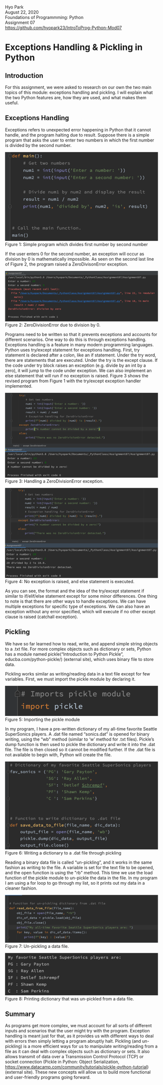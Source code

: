 Hyo Park  
August 22, 2020   
Foundations of Programmming: Python     
Assignment 07  
https://github.com/hyopark23/IntroToProg-Python-Mod07

# Exceptions Handling & Pickling in Python  

## Introduction

For this assignment, we were asked to research on our own the two main topics of this module: exceptions handling and pickling. I will explain what the two Python features are, how they are used, and what makes them useful. 

## Exceptions Handling

Exceptions refers to unexpected error happening in Python that it cannot handle, and the program halting due to result. Suppose there is a simple program that asks the user to enter two numbers in which the first number is divided by the second number.

![Simple program which divides first number by second number](01.png "Figure 1: Simple program which divides first number by second number") Figure 1: Simple program which divides first number by second number


If the user enters 0 for the second number, an exception will occur as division by 0 is mathematically impossible. As seen on the second last line of Figure 2, the program raised a ZeroDivisonError exception.

![ZeroDivisionError](02.png "Figure 2: ZeroDivisionError") Figure 2: ZeroDivisionError due to division by 0.


Programs need to be written so that it prevents exceptions and accounts for different scenarios. One way to do this is through exceptions handling. Exceptions handling is a feature in many modern programming languages. Python uses try/except statement for exceptions handling. First, try statement is declared after a colon, like an if statement. Under the try word, there are statements that are executed. Under the try is the except clause. If the code under try block raises an exception (e.g. divide by an int by a zero), it will jump to the code under exception. We can also implement an else statement that will run if no exception is raised. Figure 3 shows the revised program from Figure 1 with the try/except exception handler implemented.

![ZeroDivisionError handling](03.png "Figure 3: ZeroDivisionError handling") Figure 3: Handling a ZeroDivisionError exception.


![No exception raised, else statement executed](04.png "Figure 4: No exception raised, else statement executed") Figure 4: No exception is raised, and else statement is executed.


As you can see, the format and the idea of the try/except statement if similar to if/elif/else statement except for some minor differences. One thing to note is that there are other ways to handle exceptions. We can have multiple exceptions for specific type of exceptions. We can also have an exception without any error specified, which will execute if no other except clause is raised (catchall exception). 

## Pickling

We have so far learned how to read, write, and append simple string objects to a .txt file. For more complex objects such as dictionary or sets, Python has a module named pickle(“Introduction to Python Pickle”, educba.com/python-pickle/) (external site), which uses binary file to store data.

Pickling works similar as writing/reading data in a text file except for few variables. First, we must import the pickle module by declaring it. 

![Importing pickle module](05.png "Figure 5: Importing pickle module") Figure 5: Importing the pickle module


In my program, I have a pre-written dictionary of my all-time favorite Seattle SuperSonics players. A .dat file named “sonics.dat” is opened for binary writing, using the “wb" method (similar to ‘w’ method for .txt files). Pickle’s dump function is then used to pickle the dictionary and write it into the .dat file. The file is then closed so it cannot be modified further. If the .dat file is not available to begin with, Python will create the file.

![Pickling to a .dat file](06.png "Figure 6: Pickling to a .dat file") Figure 6: Writing a dictionary to a .dat file through pickling


Reading a binary data file is called “un-pickling”, and it works in the same fashion as writing to the file. A variable is set for the text file to be opened, and the open function is using the "rb" method. This time we use the load function of the pickle module to un-pickle the data in the file. In my program I am using a for loop to go through my list, so it prints out my data in a cleaner fashion.

![Un-pickling to a data file](07.png "Figure 7: Un-pickling to a data file") Figure 7: Un-pickling a data file.


![Printing dictionary from a binary file](08.png "Figure 8: Printing dictionary from a binary file") Figure 8: Printing dictionary that was un-pickled from a data file.


## Summary

As programs get more complex, we must account for all sorts of different inputs and scenarios that the user might try with the program. Exception handling is meant just for that, as it provides us with different ways to deal with errors then simply letting a program abruptly halt. Pickling (and un-pickling) is a more efficient ways for us to manipulate writing/reading from a file as it can deal with complex objects such as dictionary or sets. It also allows transmit of data over a Transmission Control Protocol (TCP) or socket connection (Pickle in Python: Object Serialization, https://www.datacamp.com/community/tutorials/pickle-python-tutorial) (external site).
These new concepts will allow us to build more functional and user-friendly programs going forward. 
